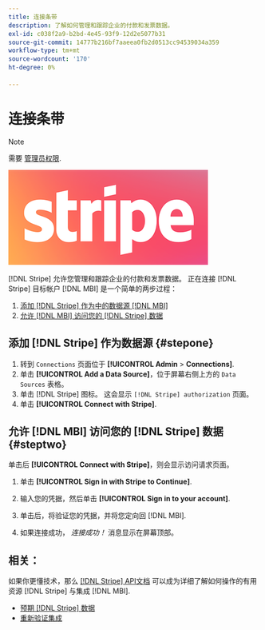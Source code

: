 ```yaml
---
title: 连接条带
description: 了解如何管理和跟踪企业的付款和发票数据。
exl-id: c038f2a9-b2bd-4e45-93f9-12d2e5077b31
source-git-commit: 14777b216bf7aaeea0fb2d0513cc94539034a359
workflow-type: tm+mt
source-wordcount: '170'
ht-degree: 0%

---
```


# 连接条带

>[!NOTE]
>
>需要 [管理员权限](../../../administrator/user-management/user-management.md).

![](../../../assets/stripe-logo.png)

[!DNL Stripe] 允许您管理和跟踪企业的付款和发票数据。 正在连接 [!DNL Stripe] 目标帐户 [!DNL MBI] 是一个简单的两步过程：

1. [添加 [!DNL Stripe] 作为中的数据源 [!DNL MBI]](#stepone)
1. [允许 [!DNL MBI] 访问您的 [!DNL Stripe] 数据](#steptwo)

## 添加 [!DNL Stripe] 作为数据源 {#stepone}

1. 转到 `Connections` 页面位于 **[!UICONTROL Admin** > **Connections]**.
1. 单击 **[!UICONTROL Add a Data Source]**，位于屏幕右侧上方的 `Data Sources` 表格。
1. 单击 [!DNL Stripe] 图标。 这会显示 `[!DNL Stripe] authorization` 页面。
1. 单击 **[!UICONTROL Connect with Stripe]**.

## 允许 [!DNL MBI] 访问您的 [!DNL Stripe] 数据 {#steptwo}

单击后 **[!UICONTROL Connect with Stripe]**，则会显示访问请求页面。

1. 单击 **[!UICONTROL Sign in with Stripe to Continue]**.

1. 输入您的凭据，然后单击 **[!UICONTROL Sign in to your account]**.

1. 单击后，将验证您的凭据，并将您定向回 [!DNL MBI].

1. 如果连接成功， *连接成功！* 消息显示在屏幕顶部。

## 相关：

如果你更懂技术，那么 [[!DNL Stripe] API文档](https://stripe.com/docs/api) 可以成为详细了解如何操作的有用资源 [!DNL Stripe] 与集成 [!DNL MBI].

* [预期 [!DNL Stripe] 数据](../integrations/stripe-data.md)
* [重新验证集成](https://experienceleague.adobe.com/docs/commerce-knowledge-base/kb/how-to/mbi-reauthenticating-integrations.html?lang=en)
